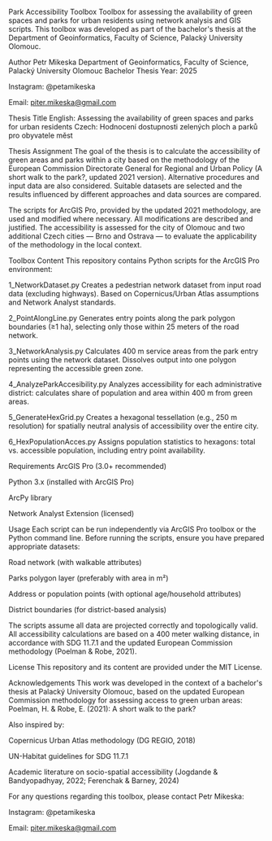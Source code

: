 Park Accessibility Toolbox
Toolbox for assessing the availability of green spaces and parks for urban residents using network analysis and GIS scripts. This toolbox was developed as part of the bachelor's thesis at the Department of Geoinformatics, Faculty of Science, Palacký University Olomouc.

Author
Petr Mikeska
Department of Geoinformatics, Faculty of Science, Palacký University Olomouc
Bachelor Thesis
Year: 2025

Instagram: @petamikeska

Email: piter.mikeska@gmail.com

Thesis Title
English: Assessing the availability of green spaces and parks for urban residents
Czech: Hodnocení dostupnosti zelených ploch a parků pro obyvatele měst

Thesis Assignment
The goal of the thesis is to calculate the accessibility of green areas and parks within a city based on the methodology of the European Commission Directorate General for Regional and Urban Policy (A short walk to the park?, updated 2021 version). Alternative procedures and input data are also considered. Suitable datasets are selected and the results influenced by different approaches and data sources are compared.

The scripts for ArcGIS Pro, provided by the updated 2021 methodology, are used and modified where necessary. All modifications are described and justified. The accessibility is assessed for the city of Olomouc and two additional Czech cities — Brno and Ostrava — to evaluate the applicability of the methodology in the local context.

Toolbox Content
This repository contains Python scripts for the ArcGIS Pro environment:

1_NetworkDataset.py
Creates a pedestrian network dataset from input road data (excluding highways). Based on Copernicus/Urban Atlas assumptions and Network Analyst standards.

2_PointAlongLine.py
Generates entry points along the park polygon boundaries (≥1 ha), selecting only those within 25 meters of the road network.

3_NetworkAnalysis.py
Calculates 400 m service areas from the park entry points using the network dataset. Dissolves output into one polygon representing the accessible green zone.

4_AnalyzeParkAccesibility.py
Analyzes accessibility for each administrative district: calculates share of population and area within 400 m from green areas.

5_GenerateHexGrid.py
Creates a hexagonal tessellation (e.g., 250 m resolution) for spatially neutral analysis of accessibility over the entire city.

6_HexPopulationAcces.py
Assigns population statistics to hexagons: total vs. accessible population, including entry point availability.

Requirements
ArcGIS Pro (3.0+ recommended)

Python 3.x (installed with ArcGIS Pro)

ArcPy library

Network Analyst Extension (licensed)

Usage
Each script can be run independently via ArcGIS Pro toolbox or the Python command line. Before running the scripts, ensure you have prepared appropriate datasets:

Road network (with walkable attributes)

Parks polygon layer (preferably with area in m²)

Address or population points (with optional age/household attributes)

District boundaries (for district-based analysis)

The scripts assume all data are projected correctly and topologically valid. All accessibility calculations are based on a 400 meter walking distance, in accordance with SDG 11.7.1 and the updated European Commission methodology (Poelman & Robe, 2021).

License
This repository and its content are provided under the MIT License.

Acknowledgements
This work was developed in the context of a bachelor's thesis at Palacký University Olomouc, based on the updated European Commission methodology for assessing access to green urban areas:
Poelman, H. & Robe, E. (2021): A short walk to the park?

Also inspired by:

Copernicus Urban Atlas methodology (DG REGIO, 2018)

UN-Habitat guidelines for SDG 11.7.1

Academic literature on socio-spatial accessibility (Jogdande & Bandyopadhyay, 2022; Ferenchak & Barney, 2024)

For any questions regarding this toolbox, please contact Petr Mikeska:

Instagram: @petamikeska

Email: piter.mikeska@gmail.com

